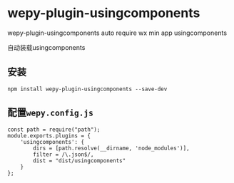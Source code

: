 # wepy-plugin-usingcomponents
wepy-plugin-usingcomponents auto require wx min app usingcomponents

自动装载usingcomponents

## 安装

```
npm install wepy-plugin-usingcomponents --save-dev
```

## 配置`wepy.config.js`

```
const path = require("path");
module.exports.plugins = {
    'usingcomponents': {
        dirs = [path.resolve(__dirname, 'node_modules')],
        filter = /\.json$/,
        dist = "dist/usingcomponents"
    }
};
```